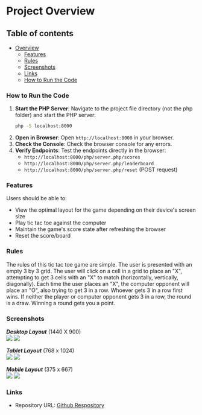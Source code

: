 # Project Overview

## Table of contents

-  [Overview](#overview)
   -  [Features](#features)
   -  [Rules](#rules)
   -  [Screenshots](#screenshots)
   -  [Links](#links)
   - [How to Run the Code](#how-to-run-the-code)


### How to Run the Code

1. **Start the PHP Server**: Navigate to the project file directory (not the php folder) and start the PHP server:
    ```bash
    php -S localhost:8000
    ```
2. **Open in Browser**: Open `http://localhost:8000` in your browser.
3. **Check the Console**: Check the browser console for any errors.
4. **Verify Endpoints**: Test the endpoints directly in the browser:
    - `http://localhost:8000/php/server.php/scores`
    - `http://localhost:8000/php/server.php/leaderboard`
    - `http://localhost:8000/php/server.php/reset` (POST request)
    
### Features

Users should be able to:

- View the optimal layout for the game depending on their device's screen size
- Play tic tac toe against the computer
- Maintain the game's score state after refreshing the browser
- Reset the score/board

### Rules

The rules of this tic tac toe game are simple. The user is presented with an empty 3 by 3 grid. The user will click on a cell in a grid to place an "X", attempting to get 3 cells with an "X" to match (horizontally, vertically, diagonally). Each time the user places an "X", the computer opponent will place an "O", also trying to get 3 in a row. Whoever gets 3 in a row first wins. If neither the player or computer opponent gets 3 in a row, the round is a draw. Winning a round gets you a point.

### Screenshots

***Desktop Layout*** (1440 X 900)\
![](./screenshots/desktop-board.png)
![](./screenshots/desktop-game-result.png)

***Tablet Layout*** (768 x 1024)\
![](.screenshots/tablet-board.png)
![](./screenshots/tablet-game-result.png)

***Mobile Layout*** (375 x 667) \
![](./screenshots/mobile-board.png)
![](./screenshots/mobile-game-result.png)

### Links

- Repository URL: [Github Respository](https://github.com/JasDhindsa/tictactoe)
